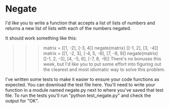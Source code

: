 # Negate

I'd like you to write a function that accepts a list of lists of numbers and returns a new list of lists with each of the numbers negated.

It should work something like this:
>>> matrix = [[1, -2], [-3, 4]]
>>> negate(matrix)
[[-1, 2], [3, -4]]
>>> matrix = [[1, -2, 3], [-4, 5, -6], [7, -8, 9]]
>>> negate(matrix)
[[-1, 2, -3], [4, -5, 6], [-7, 8, -9]]
There's no bonuses this week, but I'd like you to put some effort into figuring out the clearest and most idiomatic way to solve this problem.

I've written some tests to make it easier to ensure your code functions as expected. You can download the test file here. You'll need to write your function in a module named negate.py next to where you've saved that test file. To run the tests you'll run "python test_negate.py" and check the output for "OK".

